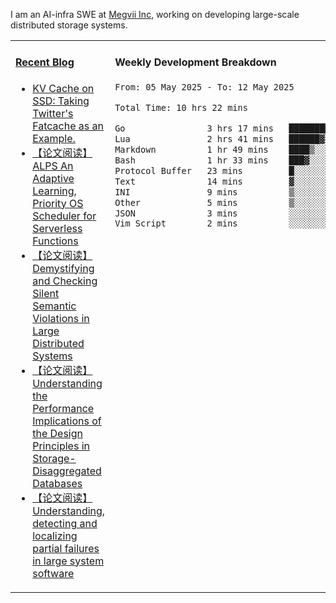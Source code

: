 I am an AI-infra SWE at [Megvii Inc](https://en.megvii.com/), working on developing large-scale distributed storage systems.

<table width="960px">
<tr>
<td valign="top" width="50%">

#### <a href="https://www.kongjun18.me" target="_blank">Recent Blog</a>

<!-- BLOG-POST-LIST:START -->
- [KV Cache on SSD: Taking Twitter&#39;s Fatcache as an Example.](https://kongjun18.github.io/posts/kv-cache-on-disk-taking-twitters-fatcache-as-an-example/)
- [【论文阅读】ALPS An Adaptive Learning, Priority OS Scheduler for Serverless Functions](https://kongjun18.github.io/posts/alps-an-adaptive-learning-priority-os-scheduler-for-serverless-functions/)
- [【论文阅读】Demystifying and Checking Silent Semantic Violations in Large Distributed Systems](https://kongjun18.github.io/posts/demystifying-and-checking-silent-semantic-violations-in-large-distributed-systems/)
- [【论文阅读】Understanding the Performance Implications of the Design Principles in Storage-Disaggregated Databases](https://kongjun18.github.io/posts/understanding-the-performance-implications-of-the-design-principles-in-storage-disaggregated-databases/)
- [【论文阅读】Understanding, detecting and localizing partial failures in large system software](https://kongjun18.github.io/posts/understanding-detecting-and-localizing-partial-failures-in-large-system-software/)
<!-- BLOG-POST-LIST:END -->

</td>
<td valign="top" width="50%">

#### Weekly Development Breakdown

<!--START_SECTION:waka-->

```txt
From: 05 May 2025 - To: 12 May 2025

Total Time: 10 hrs 22 mins

Go                3 hrs 17 mins   ████████░░░░░░░░░░░░░░░░░   31.75 %
Lua               2 hrs 41 mins   ██████▓░░░░░░░░░░░░░░░░░░   26.00 %
Markdown          1 hr 49 mins    ████▒░░░░░░░░░░░░░░░░░░░░   17.63 %
Bash              1 hr 33 mins    ███▓░░░░░░░░░░░░░░░░░░░░░   15.04 %
Protocol Buffer   23 mins         █░░░░░░░░░░░░░░░░░░░░░░░░   03.80 %
Text              14 mins         ▓░░░░░░░░░░░░░░░░░░░░░░░░   02.30 %
INI               9 mins          ▒░░░░░░░░░░░░░░░░░░░░░░░░   01.52 %
Other             5 mins          ▒░░░░░░░░░░░░░░░░░░░░░░░░   00.83 %
JSON              3 mins          ░░░░░░░░░░░░░░░░░░░░░░░░░   00.57 %
Vim Script        2 mins          ░░░░░░░░░░░░░░░░░░░░░░░░░   00.46 %
```

<!--END_SECTION:waka-->
</td>
</tr>

</table>

